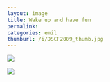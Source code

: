 ```yaml
---
layout: image
title: Wake up and have fun
permalink: 
categories: emil
thumburl: /i/DSCF2009_thumb.jpg
---
```


![]({{site.url}}/i/DSCF2009_thumb.jpg)

![]({{site.url}}/i/DSCF2010_thumb.jpg)

